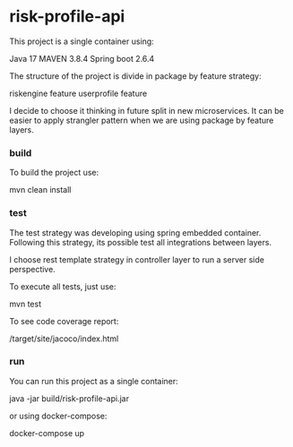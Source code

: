 

# risk-profile-api


This project is a single container using:

Java 17 
MAVEN 3.8.4
Spring boot 2.6.4 


The structure of the project is divide in package by feature strategy: 

riskengine feature
userprofile feature

I decide to choose it thinking in future split in new microservices. 
It can be easier to apply strangler pattern when we are using package by feature layers. 

### build

To build the project use: 

mvn clean install

### test

The test strategy was developing using spring embedded container. 
Following this strategy, its possible test all integrations between layers. 

I choose rest template strategy in controller layer to run a server side perspective. 


To execute all tests, just use: 

mvn test

To see code coverage report: 

/target/site/jacoco/index.html 

### run

You can run this project as a single container: 

java -jar build/risk-profile-api.jar

or using docker-compose: 

docker-compose up 

